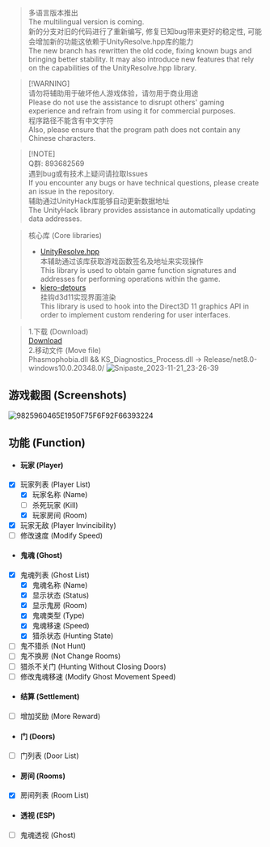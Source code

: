 > 多语言版本推出 \
> The multilingual version is coming. \
> 新的分支对旧的代码进行了重新编写, 修复已知bug带来更好的稳定性, 可能会增加新的功能这依赖于UnityResolve.hpp库的能力 \
> The new branch has rewritten the old code, fixing known bugs and bringing better stability. It may also introduce new features that rely on the capabilities of the UnityResolve.hpp library.

> [!WARNING]\
> 请勿将辅助用于破坏他人游戏体验，请勿用于商业用途 \
> Please do not use the assistance to disrupt others' gaming experience and refrain from using it for commercial purposes.\
> 程序路径不能含有中文字符 \
> Also, please ensure that the program path does not contain any Chinese characters.

> [!NOTE]\
> Q群: 893682569 \
> 遇到bug或有技术上疑问请拉取Issues \
> If you encounter any bugs or have technical questions, please create an issue in the repository.\
> 辅助通过UnityHack库能够自动更新数据地址 \
> The UnityHack library provides assistance in automatically updating data addresses.

> 核心库 (Core libraries)
> - [UnityResolve.hpp](https://github.com/issuimo/UnityResolve.hpp) \
> 本辅助通过该库获取游戏函数签名及地址来实现操作 \
> This library is used to obtain game function signatures and addresses for performing operations within the game.
> - [kiero-detours](https://github.com/issuimo/kiero-detours) \
> 挂钩d3d11实现界面渲染\
> This library is used to hook into the Direct3D 11 graphics API in order to implement custom rendering for user interfaces.

> 1.下载 (Download) \
> [Download](https://github.com/issuimo/PhasmophobiaCheat/releases) \
> 2.移动文件 (Move file) \
> Phasmophobia.dll && KS_Diagnostics_Process.dll -> Release/net8.0-windows10.0.20348.0/
![Snipaste_2023-11-21_23-26-39](https://github.com/issuimo/PhasmophobiaCheat/assets/102911714/580b3750-ee6e-4eeb-b95b-b74acf2f56a4)

## 游戏截图 (Screenshots)
![9825960465E1950F75F6F92F66393224](https://github.com/issuimo/PhasmophobiaCheat/assets/102911714/db2fa8e6-e0a0-40f8-83f7-050f9f195638)

## 功能 (Function)
- #### 玩家 (Player)
- [X] 玩家列表 (Player List)
  - [X] 玩家名称 (Name)
  - [ ] 杀死玩家 (Kill)
  - [X] 玩家房间 (Room)
- [X] 玩家无敌 (Player Invincibility)
- [ ] 修改速度 (Modify Speed)
- #### 鬼魂 (Ghost)
- [X] 鬼魂列表 (Ghost List)
  - [X] 鬼魂名称 (Name)
  - [X] 显示状态 (Status)
  - [X] 显示鬼房 (Room)
  - [X] 鬼魂类型 (Type)
  - [X] 鬼魂移速 (Speed)
  - [X] 猎杀状态 (Hunting State)
- [ ] 鬼不猎杀 (Not Hunt)
- [ ] 鬼不换房 (Not Change Rooms)
- [ ] 猎杀不关门 (Hunting Without Closing Doors)
- [ ] 修改鬼魂移速 (Modify Ghost Movement Speed)
- #### 结算 (Settlement)
- [ ] 增加奖励 (More Reward)
- #### 门 (Doors)
- [ ] 门列表 (Door List)
- #### 房间 (Rooms)
- [X] 房间列表 (Room List)
- #### 透视 (ESP)
- [ ] 鬼魂透视 (Ghost)
